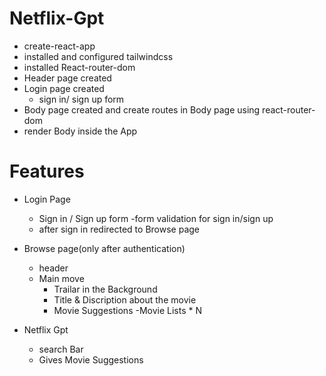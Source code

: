 # Netflix-Gpt

- create-react-app 
- installed and configured tailwindcss
- installed React-router-dom 
- Header page created
- Login page created
    - sign in/ sign up form
- Body page created and create routes in Body page using react-router-dom
- render Body inside the App

# Features
- Login Page
    - Sign in / Sign up form
        -form validation for sign in/sign up
    - after sign in redirected to Browse page

- Browse page(only after authentication)
    - header
    - Main move
        - Trailar in the Background
        - Title & Discription about the movie
        - Movie Suggestions
            -Movie Lists * N

- Netflix Gpt
    - search Bar
    - Gives Movie Suggestions